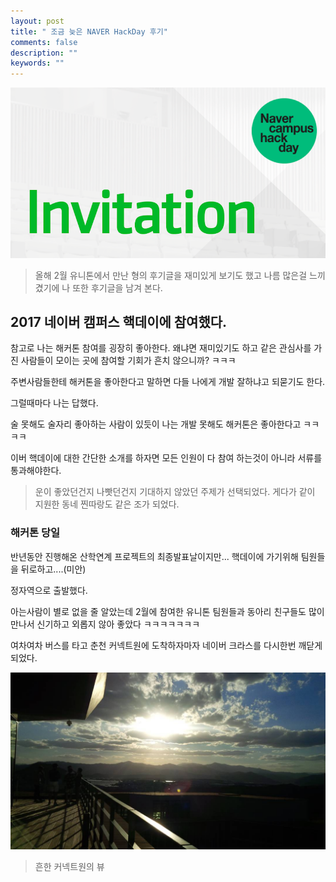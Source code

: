 ```yaml
---
layout: post
title: " 조금 늦은 NAVER HackDay 후기"
comments: false
description: ""
keywords: ""
---
```


![invitation](/images/hackday/invitation.png)


>올해 2월 유니톤에서 만난 형의 후기글을 재미있게 보기도 했고 나름 많은걸 느끼겼기에 나 또한 후기글을
남겨 본다.



## 2017 네이버 캠퍼스 핵데이에 참여했다.

참고로 나는 해커톤 참여를 굉장히 좋아한다. 왜냐면 재미있기도 하고 같은 관심사를 가진 사람들이 모이는 곳에
참여할 기회가 흔치 않으니까? ㅋㅋㅋ

주변사람들한테 해커톤을 좋아한다고 말하면 다들 나에게 개발 잘하냐고 되묻기도 한다.


그럴때마다 나는 답했다.

술 못해도 술자리 좋아하는 사람이 있듯이 나는 개발 못해도 해커톤은 좋아한다고 ㅋㅋㅋㅋ

이버 핵데이에 대한 간단한 소개를 하자면 모든 인원이 다 참여 하는것이 아니라 서류를 통과해야한다.


>운이 좋았던건지 나빳던건지 기대하지 않았던 주제가 선택되었다. 게다가 같이 지원한 동네 찐따랑도 같은 조가 되었다.



### 해커톤 당일


반년동안 진행해온 산학연계 프로젝트의 최종발표날이지만... 핵데이에 가기위해 팀원들을 뒤로하고....(미안)

정자역으로 출발했다.

아는사람이 별로 없을 줄 알았는데 2월에 참여한 유니톤 팀원들과 동아리 친구들도 많이 만나서
신기하고 외롭지 않아 좋았다 ㅋㅋㅋㅋㅋㅋㅋ

여차여차 버스를 타고 춘천 커넥트원에 도착하자마자 네이버 크라스를 다시한번 깨닫게 되었다.


![connectone](/images/hackday/connectone.jpg)
> 흔한 커넥트원의 뷰
